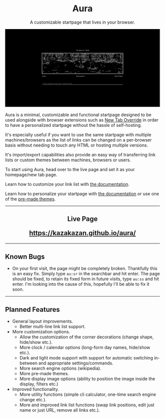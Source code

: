<h1 align="center"> Aura </h1>

<p align="center"> A customizable startpage that lives in your browser.  </p>

![Preview](Templates/default.png)

Aura is a minimal, customizable and functional startpage designed to be used alongside with browser extensions such as <a href="https://addons.mozilla.org/en-US/firefox/addon/new-tab-override/">New Tab Override</a>  in order to have a personalized startpage without the hassle of self-hosting.

It's especially useful if you want to use the same startpage with multiple machines/browsers as the list of links can be changed on a per-browser basis without needing to touch any HTML or hosting multiple versions.

It's import/export capabilities also provide an easy way of transferring link lists or custom themes between machines, browsers or users.

To start using Aura, head over to the live page and set it as your homepage/new tab page.

Learn how to customize your link list with <a href="https://github.com/KazaKazan/aura/blob/main/commands.md#link-list-commands">the documentation</a>.

Learn how to personalize your startpage with <a href="https://github.com/KazaKazan/aura/blob/main/commands.md#theming">the documentation</a> or use one of the <a href="https://github.com/KazaKazan/aura/blob/main/templates.md">pre-made themes</a>.

---

<h2 align="center"> Live Page

https://kazakazan.github.io/aura/</h2>

---

<h2> Known Bugs </h2>

* On your first visit, the page might be completely broken. Thankfully this is  an easy fix. Simply type `au:sr` in the searchbar and hit enter. The page should be fixed, to retain its fixed form in future visits, type `au:ss` and hit enter. I'm looking into the cause of this, hopefully I'll be able to fix it soon.

---

<h2> Planned Features </h2>

* General layout improvements.
  * Better multi-line link list support.
* More customization options.
  * Allow the customization of the corner decorations (change shape, hide/show etc.).
  * More clock / calendar options (long-form day names, hide/show etc.).
  * Dark and light mode support with support for automatic switching in-between and appropriate settings/commands.
  * More search engine options (wikipedia).
  * More pre-made themes.
  * More display image options (ability to position the image inside the display, filters etc.)
* Improved functionality.
  * More utility functions (simple cli calculator, one-time search engine change etc.).
  * More and improved link list functions (swap link positions, edit just name or just URL, remove all links etc.).
 